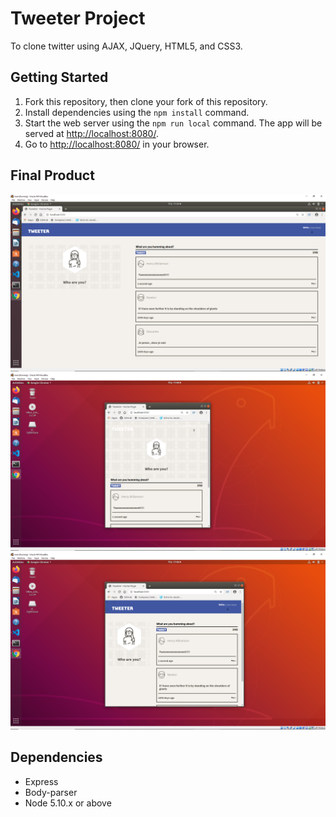 # Tweeter Project

To clone twitter using AJAX, JQuery, HTML5, and CSS3. 

## Getting Started

1. Fork this repository, then clone your fork of this repository.
2. Install dependencies using the `npm install` command.
3. Start the web server using the `npm run local` command. The app will be served at <http://localhost:8080/>.
4. Go to <http://localhost:8080/> in your browser.

## Final Product

!["tweet full screen"](https://github.com/NaSinSa/tweeter/blob/master/docs/tweet%20full%20screen.png?raw=true)
!["tweet mobile version"](https://github.com/NaSinSa/tweeter/blob/master/docs/tweet%20mobile%20version.png?raw=true)
!["tweet window mode"](https://github.com/NaSinSa/tweeter/blob/master/docs/tweet%20window%20mode.png?raw=true)

## Dependencies

- Express
- Body-parser
- Node 5.10.x or above
